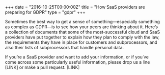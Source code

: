 +++
date = "2016-10-25T00:00:00Z"
title = "How SaaS providers are preparing for GDPR"
type = "gdpr"
+++

Sometimes the best way to get a sense of something—especially something as complex as GDPR—is to see how your peers are thinking about it. Here’s a collection of documents that some of the most-successful cloud and SaaS providers have put together to explain how they plan to comply with the law, the requirements they have in place for customers and subprocessors, and also their lists of subprocessors that handle personal data.

If you’re a SaaS provider and want to add your information, or if you’ve come across some particularly useful information, please drop us a line [LINK] or make a pull request. [LINK]
